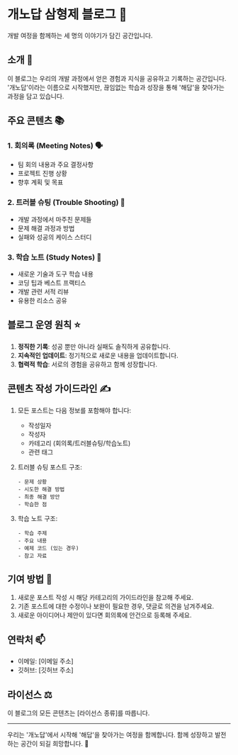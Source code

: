 # 개노답 삼형제 블로그 📝

개발 여정을 함께하는 세 명의 이야기가 담긴 공간입니다.

## 소개 👋

이 블로그는 우리의 개발 과정에서 얻은 경험과 지식을 공유하고 기록하는 공간입니다.
'개노답'이라는 이름으로 시작했지만, 끊임없는 학습과 성장을 통해 '해답'을 찾아가는 과정을 담고 있습니다.

## 주요 콘텐츠 📚

### 1. 회의록 (Meeting Notes) 🗣️

- 팀 회의 내용과 주요 결정사항
- 프로젝트 진행 상황
- 향후 계획 및 목표

### 2. 트러블 슈팅 (Trouble Shooting) 🔧

- 개발 과정에서 마주친 문제들
- 문제 해결 과정과 방법
- 실패와 성공의 케이스 스터디

### 3. 학습 노트 (Study Notes) 📖

- 새로운 기술과 도구 학습 내용
- 코딩 팁과 베스트 프랙티스
- 개발 관련 서적 리뷰
- 유용한 리소스 공유

## 블로그 운영 원칙 ⭐

1. **정직한 기록**: 성공 뿐만 아니라 실패도 솔직하게 공유합니다.
2. **지속적인 업데이트**: 정기적으로 새로운 내용을 업데이트합니다.
3. **협력적 학습**: 서로의 경험을 공유하고 함께 성장합니다.

## 콘텐츠 작성 가이드라인 ✍️

1. 모든 포스트는 다음 정보를 포함해야 합니다:
   - 작성일자
   - 작성자
   - 카테고리 (회의록/트러블슈팅/학습노트)
   - 관련 태그
2. 트러블 슈팅 포스트 구조:

   ```
   - 문제 상황
   - 시도한 해결 방법
   - 최종 해결 방안
   - 학습한 점
   ```

3. 학습 노트 구조:
   ```
   - 학습 주제
   - 주요 내용
   - 예제 코드 (있는 경우)
   - 참고 자료
   ```

## 기여 방법 🤝

1. 새로운 포스트 작성 시 해당 카테고리의 가이드라인을 참고해 주세요.
2. 기존 포스트에 대한 수정이나 보완이 필요한 경우, 댓글로 의견을 남겨주세요.
3. 새로운 아이디어나 제안이 있다면 회의록에 안건으로 등록해 주세요.

## 연락처 📫

- 이메일: [이메일 주소]
- 깃허브: [깃허브 주소]

## 라이선스 ⚖️

이 블로그의 모든 콘텐츠는 [라이선스 종류]를 따릅니다.

---

우리는 '개노답'에서 시작해 '해답'을 찾아가는 여정을 함께합니다.
함께 성장하고 발전하는 공간이 되길 희망합니다. 💪
